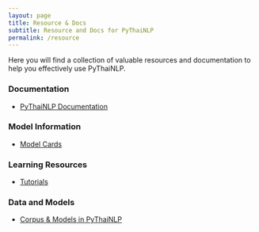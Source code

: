 ```yaml
---
layout: page
title: Resource & Docs
subtitle: Resource and Docs for PyThaiNLP
permalink: /resource
---
```


Here you will find a collection of valuable resources and documentation to help you effectively use PyThaiNLP.

### Documentation
- [PyThaiNLP Documentation](https://pythainlp.org/docs/)

### Model Information
- [Model Cards](https://pythainlp.org/Model-Cards/)

### Learning Resources
- [Tutorials](https://pythainlp.org/tutorials/)

### Data and Models
- [Corpus & Models in PyThaiNLP](https://pythainlp.org/pythainlp-corpus/)
